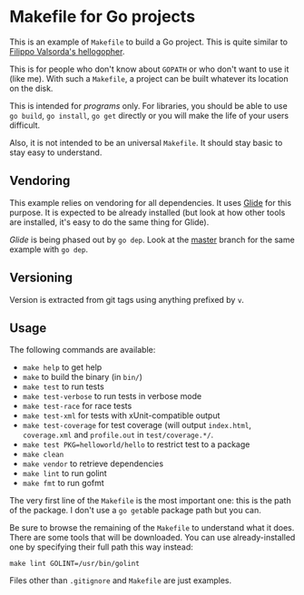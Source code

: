 # Makefile for Go projects

This is an example of `Makefile` to build a Go project. This is quite
similar to [Filippo Valsorda's hellogopher](https://github.com/cloudflare/hellogopher).

This is for people who don't know about `GOPATH` or who don't want to
use it (like me). With such a `Makefile`, a project can be built
whatever its location on the disk.

This is intended for *programs* only. For libraries, you should be
able to use `go build`, `go install`, `go get` directly or you will
make the life of your users difficult.

Also, it is not intended to be an universal `Makefile`. It should stay
basic to stay easy to understand.

## Vendoring

This example relies on vendoring for all dependencies. It
uses [Glide](https://glide.sh) for this purpose. It is expected to be
already installed (but look at how other tools are installed, it's
easy to do the same thing for Glide).

*Glide* is being phased out by `go dep`. Look at
the [master](https://github.com/vincentbernat/hellogopher) branch for
the same example with `go dep`.

## Versioning

Version is extracted from git tags using anything prefixed by `v`.

## Usage

The following commands are available:

 - `make help` to get help
 - `make` to build the binary (in `bin/`)
 - `make test` to run tests
 - `make test-verbose` to run tests in verbose mode
 - `make test-race` for race tests
 - `make test-xml` for tests with xUnit-compatible output
 - `make test-coverage` for test coverage (will output `index.html`,
   `coverage.xml` and `profile.out` in `test/coverage.*/`.
 - `make test PKG=helloworld/hello` to restrict test to a package
 - `make clean`
 - `make vendor` to retrieve dependencies
 - `make lint` to run golint
 - `make fmt` to run gofmt

The very first line of the `Makefile` is the most important one: this
is the path of the package. I don't use a `go get`able package path
but you can.

Be sure to browse the remaining of the `Makefile` to understand what
it does. There are some tools that will be downloaded. You can use
already-installed one by specifying their full path this way instead:

    make lint GOLINT=/usr/bin/golint

Files other than `.gitignore` and `Makefile` are just examples.
